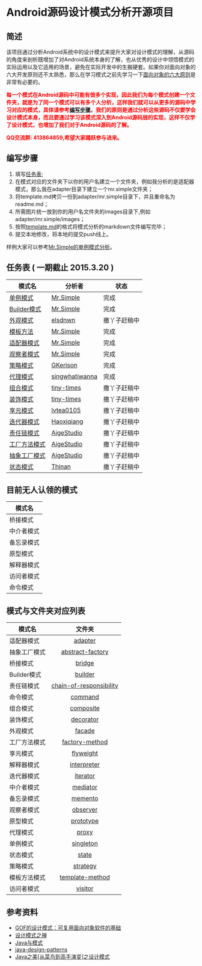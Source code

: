 # Android源码设计模式分析开源项目

## 简述
该项目通过分析Android系统中的设计模式来提升大家对设计模式的理解，从源码的角度来剖析既增加了对Android系统本身的了解，也从优秀的设计中领悟模式的实际运用以及它适用的场景，避免在实际开发中的生搬硬套。如果你对面向对象的六大开发原则还不太熟悉，那么在学习模式之前先学习一下[面向对象的六大原则](oop-principles/oop-principles.md)是非常有必要的。

**<font color="red">每一个模式在Android源码中可能有很多个实现，因此我们为每个模式创建一个文件夹，就是为了同一个模式可以有多个人分析，这样我们就可以从更多的源码中学习对应的模式，具体请参考[编写步骤](#steps)。我们的原则是通过分析这些源码不仅要学会设计模式本身，而且要通过学习该模式深入到Android源码层的实现，这样不仅学了设计模式，也增加了我们对于Android源码的了解。</font>**

**<font color="red">QQ交流群: 413864859,希望大家踊跃参与进来。</font>**

<b id="steps"></b>
## 编写步骤
1. 填写[任务表](#schedule);
2. 在模式对应的文件夹下以你的用户名建立一个文件夹，例如我分析的是适配器模式，那么我在adapter目录下建立一个mr.simple文件夹；
3. 将template.md拷贝一份到adapter/mr.simple目录下，并且重命名为readme.md；
4. 所需图片统一放到你的用户名文件夹的images目录下,例如adapter/mr.simple/images；
5. 按照[template.md](template.md)的格式将模式分析的markdown文件编写完毕；
6. 提交本地修改，将本地的提交push线上。

样例大家可以参考[Mr.Simple的单例模式分析](singleton/mr.simple)。


<b id="schedule"></b>
## 任务表 ( 一期截止 2015.3.20 )
| 	模式名 		 | 		分析者    |     状态      |
| ------------- | ------------- |--------------|
|    [单例模式](singleton/mr.simple)   	 | [Mr.Simple](https://github.com/bboyfeiyu)|   完成  |
|    [Builder模式](builder/mr.simple)  	 | [Mr.Simple](https://github.com/bboyfeiyu)|   完成  |
|    [外观模式](facade/elsdnwn)   	     | [elsdnwn](https://github.com/elsdnwn)|   撒丫子赶稿中  |
|    [模板方法](template-method/mr.simple)   | [Mr.Simple](https://github.com/bboyfeiyu) | 完成  |
|    [适配器模式](adapter/mr.simple)     | [Mr.Simple](https://github.com/bboyfeiyu) | 完成  |
|    [观察者模式](observer/mr.simple)    | [Mr.Simple](https://github.com/bboyfeiyu) |  完成 |
|    [策略模式](strategy/gkerison)      | [GKerison](https://github.com/GKerison) | 完成 |
|    [代理模式](proxy/singwhatiwanna)   | [singwhatiwanna](https://github.com/singwhatiwanna) |  完成  |
|    [组合模式](composite/tiny-times)   | [tiny-times](https://github.com/tiny-times) |  撒丫子赶稿中 |
|    [装饰模式](decorator/tiny-times)   | [tiny-times](https://github.com/tiny-times) |  撒丫子赶稿中  |
|    [享元模式](flyweight/lvtea0105)   | [lvtea0105](https://github.com/lvtea0105) |  撒丫子赶稿中 |
|    [迭代器模式](iterator/Haoxiqiang) | [Haoxiqiang](https://github.com/Haoxiqiang)|  撒丫子赶稿中 |
|    [责任链模式](chain-of-responsibility/AigeStudio) | [AigeStudio](https://github.com/AigeStudio)|  撒丫子赶稿中  |
|    [工厂方法模式](factory-method/AigeStudio) | [AigeStudio](https://github.com/AigeStudio)|  撒丫子赶稿中  |
|    [抽象工厂模式](abstract-factory/AigeStudio) | [AigeStudio](https://github.com/AigeStudio)|  撒丫子赶稿中  |
|    [状态模式](state/Thinan) | [Thinan](https://www.github.com/Thinan)|  撒丫子赶稿中  |



## 目前无人认领的模式
| 模式名        | 
| ------------- |
| 桥接模式    |
| 中介者模式 |
| 备忘录模式 |
| 原型模式   |
| 解释器模式 |
| 访问者模式 |
| 命令模式  |

## 模式与文件夹对应列表
| 模式名        | 文件夹           |
| ------------- |:-------------:|
|    适配器模式    |  [adapter](adapter)			|  
|    抽象工厂模式  |   [abstract-factory](abstract-factory) |
| 	 桥接模式	     |    [bridge](bridge)	 		|
|    Builder模式 |   		[builder](builder)	|  
|    责任链模式   |   [chain-of-responsibility](chain-of-responsibility) |
| 	 命令模式	    |     [command](command)		 |
|    组合模式    |  	[composite](composite)		|  
|    装饰模式  	|   [decorator](decorator)	 	|
| 	 外观模式	     |      [facade](facade)		|
|    工厂方法模式  |  [factory-method](factory-method) |  
|    享元模式  	 |    [flyweight](flyweight)	|
| 	 解释器模式	 |  [interpreter](interpreter) |
|    迭代器模式    |  [iterator](iterator)		|  
|    中介者模式   |    [mediator](mediator)		|
| 	 备忘录模式	 |   [memento](memento)	  		|
|    观察者模式   |  [observer](observer)		|  
|    原型模式  	|   [prototype](prototype)	 	|
| 	 代理模式	    |     [proxy](proxy)			|
|    单例模式    |  [singleton](singleton)		|  
|    状态模式  	|    [state](state)				|
| 	 策略模式	     |     [strategy](strategy)	 	|
|    模板方法模式  |   [template-method](template-method) |
| 	 访问者模式	 |     [visitor](visitor)	 	|

## 参考资料
* [GOF的设计模式：可复用面向对象软件的基础](http://pan.baidu.com/s/1i3zjaIx)
* [设计模式之禅](http://pan.baidu.com/s/1sjjZCvj)
* [Java与模式](http://pan.baidu.com/s/1i3sxzyH)
* [java-design-patterns](https://github.com/iluwatar/java-design-patterns)
* [Java之美[从菜鸟到高手演变]之设计模式](http://blog.csdn.net/zhangerqing/article/details/8194653)
